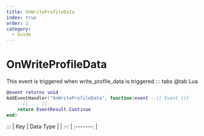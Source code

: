 ```yaml
---
title: OnWriteProfileData
index: true
order: 2
category:
  - Guide
---
```


# OnWriteProfileData
This event is triggered when write_profile_data is triggered
::: tabs
@tab Lua
```lua
@event returns void
AddEventHandler("OnWriteProfileData", function(event --[[ Event ]])
    --[[ ... ]]
    return EventResult.Continue
end)
```

:::
| Key | Data Type |
| :-: | :-------: |